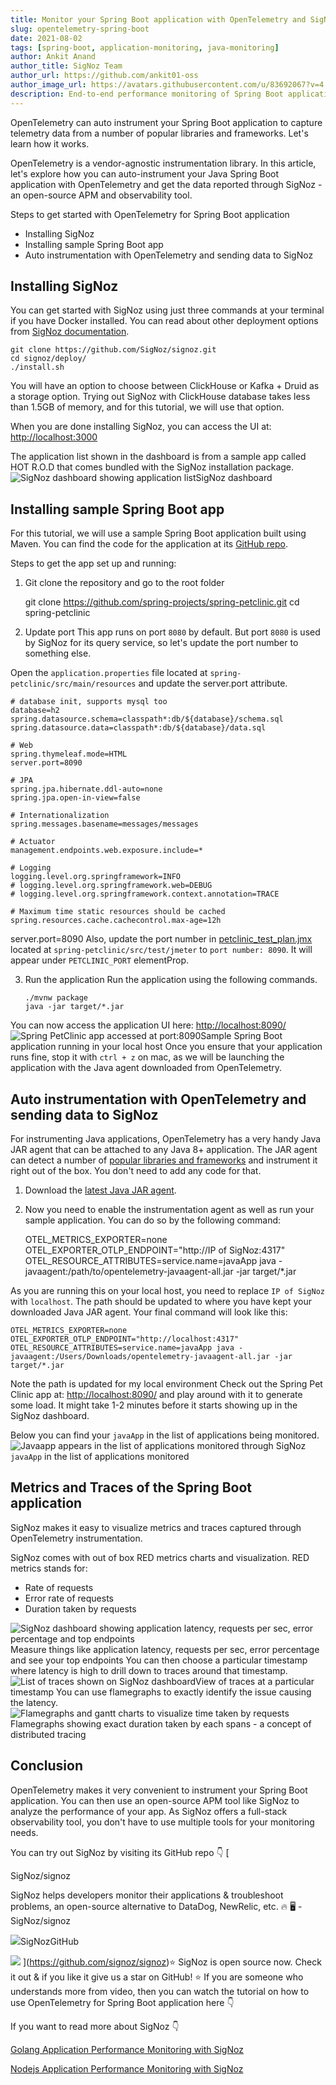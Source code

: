 ```yaml
---
title: Monitor your Spring Boot application with OpenTelemetry and SigNoz
slug: opentelemetry-spring-boot
date: 2021-08-02
tags: [spring-boot, application-monitoring, java-monitoring]
author: Ankit Anand
author_title: SigNoz Team
author_url: https://github.com/ankit01-oss
author_image_url: https://avatars.githubusercontent.com/u/83692067?v=4
description: End-to-end performance monitoring of Spring Boot application with OpenTelemetry. Get your telemetry data visualized with SigNoz.
---
```


OpenTelemetry can auto instrument your Spring Boot application to capture telemetry data from a number of popular libraries and frameworks. Let's learn how it works.

<!--truncate-->

OpenTelemetry is a vendor-agnostic instrumentation library. In this article, let's explore how you can auto-instrument your Java Spring Boot application with OpenTelemetry and get the data reported through SigNoz - an open-source APM and observability tool.

Steps to get started with OpenTelemetry for Spring Boot application

- Installing SigNoz
- Installing sample Spring Boot app
- Auto instrumentation with OpenTelemetry and sending data to SigNoz

## Installing SigNoz

You can get started with SigNoz using just three commands at your terminal if you have Docker installed. You can read about other deployment options from [SigNoz documentation](https://signoz.io/docs/deployment/requirement/).

    git clone https://github.com/SigNoz/signoz.git
    cd signoz/deploy/
    ./install.sh

You will have an option to choose between ClickHouse or Kafka + Druid as a storage option. Trying out SigNoz with ClickHouse database takes less than 1.5GB of memory, and for this tutorial, we will use that option.

When you are done installing SigNoz, you can access the UI at: [http://localhost:3000](http://localhost:3000/application)

The application list shown in the dashboard is from a sample app called HOT R.O.D that comes bundled with the SigNoz installation package.
![SigNoz dashboard showing application list](/img/blog/2021/08/signoz_dashboard_hc.png)SigNoz dashboard

## Installing sample Spring Boot app

For this tutorial, we will use a sample Spring Boot application built using Maven. You can find the code for the application at its [GitHub repo](https://github.com/spring-projects/spring-petclinic).

Steps to get the app set up and running:

1. Git clone the repository and go to the root folder

   git clone https://github.com/spring-projects/spring-petclinic.git
   cd spring-petclinic

2. Update port
   This app runs on port `8080` by default. But port `8080` is used by SigNoz for its query service, so let's update the port number to something else.

Open the `application.properties` file located at `spring-petclinic/src/main/resources` and update the server.port attribute.

    # database init, supports mysql too
    database=h2
    spring.datasource.schema=classpath*:db/${database}/schema.sql
    spring.datasource.data=classpath*:db/${database}/data.sql

    # Web
    spring.thymeleaf.mode=HTML
    server.port=8090

    # JPA
    spring.jpa.hibernate.ddl-auto=none
    spring.jpa.open-in-view=false

    # Internationalization
    spring.messages.basename=messages/messages

    # Actuator
    management.endpoints.web.exposure.include=*

    # Logging
    logging.level.org.springframework=INFO
    # logging.level.org.springframework.web=DEBUG
    # logging.level.org.springframework.context.annotation=TRACE

    # Maximum time static resources should be cached
    spring.resources.cache.cachecontrol.max-age=12h

server.port=8090
Also, update the port number in [petclinic_test_plan.jmx](https://github.com/SigNoz/spring-petclinic/blob/main/src/test/jmeter/petclinic_test_plan.jmx) located at `spring-petclinic/src/test/jmeter` to `port number: 8090`. It will appear under `PETCLINIC_PORT` elementProp.

3.  Run the application
    Run the application using the following commands.

        ./mvnw package
        java -jar target/*.jar

You can now access the application UI here: [http://localhost:8090/](http://localhost:8080/)
![Spring PetClinic app accessed at port:8090](/img/blog/2021/08/spring_petclinic_hc.png)Sample Spring Boot application running in your local host
Once you ensure that your application runs fine, stop it with `ctrl + z` on mac, as we will be launching the application with the Java agent downloaded from OpenTelemetry.

## Auto instrumentation with OpenTelemetry and sending data to SigNoz

For instrumenting Java applications, OpenTelemetry has a very handy Java JAR agent that can be attached to any Java 8+ application. The JAR agent can detect a number of [ popular libraries and frameworks](https://github.com/open-telemetry/opentelemetry-java-instrumentation/blob/main/docs/supported-libraries.md) and instrument it right out of the box. You don't need to add any code for that.

1. Download the [latest Java JAR agent](https://github.com/open-telemetry/opentelemetry-java-instrumentation/releases/latest/download/opentelemetry-javaagent-all.jar).
2. Now you need to enable the instrumentation agent as well as run your sample application. You can do so by the following command:

   OTEL_METRICS_EXPORTER=none OTEL_EXPORTER_OTLP_ENDPOINT="http://IP of SigNoz:4317" OTEL_RESOURCE_ATTRIBUTES=service.name=javaApp java -javaagent:/path/to/opentelemetry-javaagent-all.jar -jar target/\*.jar

As you are running this on your local host, you need to replace `IP of SigNoz` with `localhost`. The path should be updated to where you have kept your downloaded Java JAR agent. Your final command will look like this:

    OTEL_METRICS_EXPORTER=none OTEL_EXPORTER_OTLP_ENDPOINT="http://localhost:4317" OTEL_RESOURCE_ATTRIBUTES=service.name=javaApp java -javaagent:/Users/Downloads/opentelemetry-javaagent-all.jar -jar target/*.jar

Note the path is updated for my local environment
Check out the Spring Pet Clinic app at: [http://localhost:8090/](http://localhost:8090/) and play around with it to generate some load. It might take 1-2 minutes before it starts showing up in the SigNoz dashboard.

Below you can find your `javaApp` in the list of applications being monitored.
![`Javaapp` appears in the list of applications monitored through SigNoz](/img/blog/2021/08/javaapp_boxed_hc.png)`javaApp` in the list of applications monitored

## Metrics and Traces of the Spring Boot application

SigNoz makes it easy to visualize metrics and traces captured through OpenTelemetry instrumentation.

SigNoz comes with out of box RED metrics charts and visualization. RED metrics stands for:

- Rate of requests
- Error rate of requests
- Duration taken by requests

![SigNoz dashboard showing application latency, requests per sec, error percentage and top endpoints](/img/blog/2021/08/signoz_charts_hc.png)Measure things like application latency, requests per sec, error percentage and see your top endpoints
You can then choose a particular timestamp where latency is high to drill down to traces around that timestamp.
![List of traces shown on SigNoz dashboard](/img/blog/2021/08/signoz_visualization_hc.png)View of traces at a particular timestamp
You can use flamegraphs to exactly identify the issue causing the latency.
![Flamegraphs and gantt charts to visualize time taken by requests](/img/blog/2021/08/signoz_flamegraphs_hc.png)Flamegraphs showing exact duration taken by each spans - a concept of distributed tracing

## Conclusion

OpenTelemetry makes it very convenient to instrument your Spring Boot application. You can then use an open-source APM tool like SigNoz to analyze the performance of your app. As SigNoz offers a full-stack observability tool, you don't have to use multiple tools for your monitoring needs.

You can try out SigNoz by visiting its GitHub repo 👇
[

SigNoz/signoz

SigNoz helps developers monitor their applications & troubleshoot problems, an open-source alternative to DataDog, NewRelic, etc. 🔥 🖥 - SigNoz/signoz

![](https://github.githubassets.com/favicons/favicon.svg)SigNozGitHub

![](https://repository-images.githubusercontent.com/326404870/e961a900-63c9-11eb-83f6-02913cf1b477)
](https://github.com/signoz/signoz)⭐️ SigNoz is open source now. Check it out & if you like it give us a star on GitHub! ⭐️
If you are someone who understands more from video, then you can watch the tutorial on how to use OpenTelemetry for Spring Boot application here 👇

If you want to read more about SigNoz 👇

[Golang Application Performance Monitoring with SigNoz](/blog/monitoring-your-go-application-with-signoz/)

[Nodejs Application Performance Monitoring with SigNoz](/blog/nodejs-opensource-application-monitoring/)
